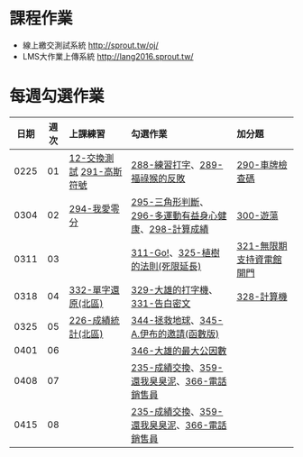# 課程作業

- 線上繳交測試系統 <http://sprout.tw/oj/>
- LMS大作業上傳系統 <http://lang2016.sprout.tw/>

# 每週勾選作業

|    日期     |    週次     | 上課練習                                     | 勾選作業                                     | 加分題                                      |
| :-------: | :-------: | :--------------------------------------- | :--------------------------------------- | :--------------------------------------- |
| 0225 | 01  | [12-交換測試](http://sprout.tw/oj/pro/12/) [291-高斯符號](http://sprout.tw/oj/pro/291/) | [288-練習打字](http://sprout.tw/oj/pro/288/)、[289-福祿猴的反敗](http://sprout.tw/oj/pro/289/) | [290-車牌檢查碼](http://sprout.tw/oj/pro/290/) |
| 0304 | 02  | [294-我愛零分](http://sprout.tw/oj/pro/294/) | [295-三角形判斷](http://sprout.tw/oj/pro/295/)、[296-多運動有益身心健康](http://sprout.tw/oj/pro/296/)、[298-計算成績](http://sprout.tw/oj/pro/298/) | [300-遊蕩](http://sprout.tw/oj/pro/300/)   |
| 0311 | 03  |                                          | [311-Go!](http://sprout.tw/oj/pro/311/)、[325-植樹的法則(死限延長)](http://sprout.tw/oj/pro/325/) | [321-無限期支持資電館開門](http://sprout.tw/oj/pro/321/) |
| 0318 | 04  | [332-單字還原(北區)](http://sprout.tw/oj/pro/332/) | [329-大雄的打字機](http://sprout.tw/oj/pro/329/)、[331-告白密文](http://sprout.tw/oj/pro/331/) | [328-計算機](http://sprout.tw/oj/pro/328/)  |
| 0325 | 05  | [226-成績統計(北區)](http://sprout.tw/oj/pro/226/) | [344-拯救地球](http://sprout.tw/oj/pro/344/)、[345-A.伊布的邀請(函數版)](http://sprout.tw/oj/pro/345/) | &nbsp;                                   |
| 0401 | 06  |                                          | [346-大雄的最大公因數](http://sprout.tw/oj/pro/346/) | &nbsp;                                   |
| 0408 | 07  |                                          | [235-成績交換](http://sprout.tw/oj/pro/235/)、[359-還我臭臭泥](http://sprout.tw/oj/pro/359/)、[366-電話銷售員](http://sprout.tw/oj/pro/366/) | &nbsp;                                   |
| 0415 | 08  |                                          | [235-成績交換](http://sprout.tw/oj/pro/235/)、[359-還我臭臭泥](http://sprout.tw/oj/pro/359/)、[366-電話銷售員](http://sprout.tw/oj/pro/366/) | &nbsp;                                   |
